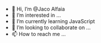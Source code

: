 - 👋 Hi, I’m @Jaco Alfaia
- 👀 I’m interested in ...
- 🌱 I’m currently learning JavaScript
- 💞️ I’m looking to collaborate on ...
- 📫 How to reach me ...

<!---
jacoalfaia/jacoalfaia is a ✨ special ✨ repository because its `README.md` (this file) appears on your GitHub profile.
You can click the Preview link to take a look at your changes.
--->

